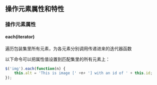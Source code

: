 ## 操作元素属性和特性

### 操作元素属性

#### each(iterator)

遍历包装集里所有元素，为各元素分别调用传递进来的迭代器函数

以下命令可以把属性值设置到匹配集里的所有元素上：

```javascript
$('img').each(function(n) {
    this.alt = 'This is image [' +n+ '] with an id of ' + this.id;
});